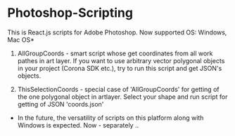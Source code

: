 # Photoshop-Scripting

This is React.js scripts for Adobe Photoshop. 
Now supported OS: Windows, Mac OS*

1) AllGroupCoords - smart script whose get coordinates from all work pathes in art layer. If you want to use arbitrary vector polygonal objects in your project (Corona SDK etc.), try to run this script and get JSON's objects. 

2) ThisSelectionCoords - special case of 'AllGroupCoords' for getting of the one polygonal object in artlayer. Select your shape and run script for getting of JSON 'coords.json'

* In the future, the versatility of scripts on this platform along with Windows is expected. Now - separately ..
